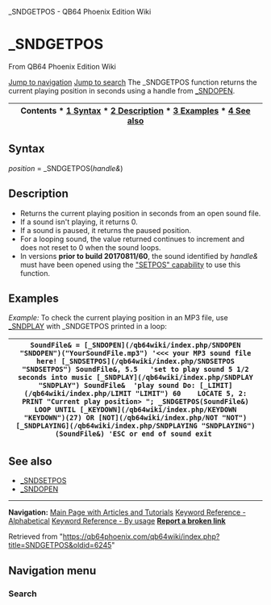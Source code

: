 


\_SNDGETPOS - QB64 Phoenix Edition Wiki








# \_SNDGETPOS



From QB64 Phoenix Edition Wiki



[Jump to navigation](#mw-head)
[Jump to search](#searchInput)
The \_SNDGETPOS function returns the current playing position in seconds using a handle from [\_SNDOPEN](/qb64wiki/index.php/SNDOPEN "SNDOPEN").


  






| Contents * [1 Syntax](#Syntax) * [2 Description](#Description) * [3 Examples](#Examples) * [4 See also](#See_also) |
| --- |


## Syntax


*position* = \_SNDGETPOS(*handle&*)
  




## Description


* Returns the current playing position in seconds from an open sound file.
* If a sound isn't playing, it returns 0.
* If a sound is paused, it returns the paused position.
* For a looping sound, the value returned continues to increment and does not reset to 0 when the sound loops.
* In versions **prior to build 20170811/60**, the sound identified by *handle&* must have been opened using the ["SETPOS" capability](/qb64wiki/index.php/SNDOPEN "SNDOPEN") to use this function.


  




## Examples


*Example:* To check the current playing position in an MP3 file, use [\_SNDPLAY](/qb64wiki/index.php/SNDPLAY "SNDPLAY") with \_SNDGETPOS printed in a loop:





| ``` SoundFile& = [_SNDOPEN](/qb64wiki/index.php/SNDOPEN "SNDOPEN")("YourSoundFile.mp3") '<<< your MP3 sound file here! [_SNDSETPOS](/qb64wiki/index.php/SNDSETPOS "SNDSETPOS") SoundFile&, 5.5   'set to play sound 5 1/2 seconds into music [_SNDPLAY](/qb64wiki/index.php/SNDPLAY "SNDPLAY") SoundFile&  'play sound Do: [_LIMIT](/qb64wiki/index.php/LIMIT "LIMIT") 60    LOCATE 5, 2: PRINT "Current play position> "; _SNDGETPOS(SoundFile&) LOOP UNTIL [_KEYDOWN](/qb64wiki/index.php/KEYDOWN "KEYDOWN")(27) OR [NOT](/qb64wiki/index.php/NOT "NOT") [_SNDPLAYING](/qb64wiki/index.php/SNDPLAYING "SNDPLAYING")(SoundFile&) 'ESC or end of sound exit  ``` |
| --- |


  




## See also


* [\_SNDSETPOS](/qb64wiki/index.php/SNDSETPOS "SNDSETPOS")
* [\_SNDOPEN](/qb64wiki/index.php/SNDOPEN "SNDOPEN")


  






---


**Navigation:**
[Main Page with Articles and Tutorials](/qb64wiki/index.php/Main_Page "Main Page")
[Keyword Reference - Alphabetical](/qb64wiki/index.php/Keyword_Reference_-_Alphabetical "Keyword Reference - Alphabetical")
[Keyword Reference - By usage](/qb64wiki/index.php/Keyword_Reference_-_By_usage "Keyword Reference - By usage")
**[Report a broken link](https://qb64phoenix.com/forum/showthread.php?tid=2800)**  





Retrieved from "<https://qb64phoenix.com/qb64wiki/index.php?title=SNDGETPOS&oldid=6245>"




## Navigation menu








### Search





















